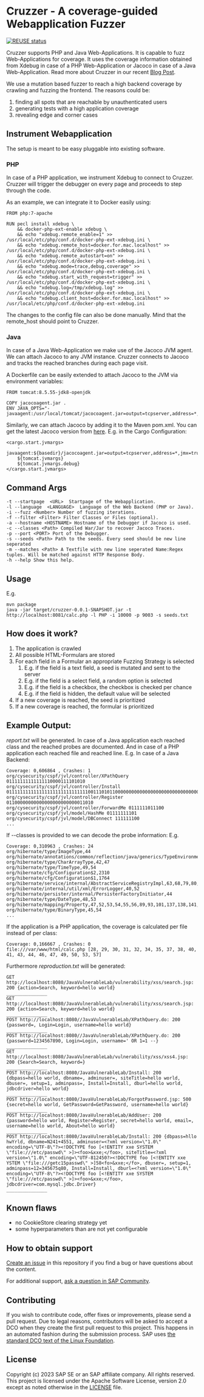 # Cruzzer - A coverage-guided Webapplication Fuzzer

[![REUSE status](https://api.reuse.software/badge/github.com/SAP-samples/security-research-cruzzer)](https://api.reuse.software/info/github.com/SAP-samples/security-research-cruzzer)

Cruzzer supports PHP and Java Web-Applications. It is capable to fuzz Web-Applications for coverage.
It uses the coverage information obtained from Xdebug in case of a PHP Web-Application or Jacoco in case of a Java Web-Application.
Read more about Cruzzer in our recent [Blog Post](https://blogs.sap.com/2023/04/25/cruzzer-combining-crawling-and-coverage-guided-fuzzing-for-web-applications/).


We use a mutation based fuzzer to reach a high backend coverage by crawling and fuzzing the frontend.
The reasons could be:
1. finding all spots that are reachable by unauthenticated users
2. generating tests with a high application coverage
3. revealing edge and corner cases

## Instrument Webapplication

The setup is meant to be easy pluggable into existing software.

### PHP

In case of a PHP application, we instrument Xdebug to connect to Cruzzer. Cruzzer will trigger the debugger on every page and proceeds to step through the code.

As an example, we can integrate it to Docker easily using:
```
FROM php:7-apache

RUN pecl install xdebug \
    && docker-php-ext-enable xdebug \
    && echo "xdebug.remote_enable=1" >> /usr/local/etc/php/conf.d/docker-php-ext-xdebug.ini \
    && echo "xdebug.remote_host=docker.for.mac.localhost" >> /usr/local/etc/php/conf.d/docker-php-ext-xdebug.ini \
    && echo "xdebug.remote_autostart=on" >> /usr/local/etc/php/conf.d/docker-php-ext-xdebug.ini \
    && echo "xdebug.mode=trace,debug,coverage" >> /usr/local/etc/php/conf.d/docker-php-ext-xdebug.ini \
    && echo "xdebug.start_with_request=trigger" >> /usr/local/etc/php/conf.d/docker-php-ext-xdebug.ini \
    && echo "xdebug.log=/tmp/xdebug.log" >> /usr/local/etc/php/conf.d/docker-php-ext-xdebug.ini \
    && echo "xdebug.client_host=docker.for.mac.localhost" >> /usr/local/etc/php/conf.d/docker-php-ext-xdebug.ini
```

The changes to the config file can also be done manually. Mind that the remote_host should point to Cruzzer.

### Java

In case of a Java Web-Application we make use of the Jacoco JVM agent. We can attach Jacoco
 to any JVM instance. Cruzzer connects to Jacoco and tracks the reached branches during each page visit.

A Dockerfile can be easily extended to attach Jacoco to the JVM via environment variables:
```
FROM tomcat:8.5.55-jdk8-openjdk

COPY jacocoagent.jar .
ENV JAVA_OPTS="-javaagent:/usr/local/tomcat/jacocoagent.jar=output=tcpserver,address=*,jmx=true,dumponexit=false"                                                                                                     
```

Similarly, we can attach Jacoco by adding it to the Maven pom.xml. You can get the latest Jacoco version from [here](https://www.eclemma.org/jacoco/).
E.g. in the Cargo Configuration:

```
<cargo.start.jvmargs>
    -javaagent:${basedir}/jacocoagent.jar=output=tcpserver,address=*,jmx=true,dumponexit=false
    ${tomcat.jvmargs}
    ${tomcat.jvmargs.debug}
</cargo.start.jvmargs>
```

## Command Args
```
-t --startpage  <URL>  Startpage of the Webapplication.
-l --language  <LANGUAGE>  Language of the Web Backend (PHP or Java).
-i --fuzz <Number> Number of fuzzing iterations.
-f --filter <Filter> Filter Classes or Files (optional).
-a --hostname <HOSTNAME> Hostname of the Debugger if Jacoco is used.
-c --classes <Path> Compiled War/Jar to recover Jacoco Traces.
-p --port <PORT> Port of the Debugger.
-s --seeds <Path> Path to the seeds. Every seed should be new line seperated
-m --matches <Path> A Textfile with new line seperated Name:Regex tuples. Will be matched against HTTP Response Body.
-h --help Show this help.
```



## Usage

E.g.

```
mvn package
java -jar target/cruzzer-0.0.1-SNAPSHOT.jar -t http://localhost:8081/calc.php -l PHP -i 10000 -p 9003 -s seeds.txt
```


## How does it work?

1. The application is crawled
2. All possible HTML-Formulars are stored
3. For each field in a Formular an appropriate Fuzzing Strategy is selected
   1. E.g. if the field is a text field, a seed is mutated and sent to the server
   2. E.g. if the field is a select field, a random option is selected
   3. E.g. if the field is a checkbox, the checkbox is checked per chance
   4. E.g. if the field is hidden, the default value will be selected
4. If a new coverage is reached, the seed is prioritized
5. If a new coverage is reached, the formular is prioritized

## Example Output:

*report.txt* will be generated. In case of a Java application each reached class and the reached probes are documented.
And in case of a PHP application each reached file and reached line.
E.g.
In case of a Java Backend:
```
Coverage: 0,606864 , Crashes: 1 
org/cysecurity/cspf/jvl/controller/XPathQuery 01111111111111110000111101010
org/cysecurity/cspf/jvl/controller/Install 0111111111111111111111111111110011101011000000000000000000000000000000000000000001111111010
org/cysecurity/cspf/jvl/controller/Register 01100000000000000000000000011010
org/cysecurity/cspf/jvl/controller/ForwardMe 0111111011100
org/cysecurity/cspf/jvl/model/HashMe 01111111101
org/cysecurity/cspf/jvl/model/DBConnect 111111100
...
```
If --classes is provided to we can decode the probe information:
E.g.
```
Coverage: 0,310963 , Crashes: 24 
org/hibernate/type/ImageType,44
org/hibernate/annotations/common/reflection/java/generics/TypeEnvironmentFactory,38
org/hibernate/type/CharArrayType,42,47
org/hibernate/type/TimeType,49,54
org/hibernate/cfg/Configuration$2,2310
org/hibernate/cfg/Configuration$1,1764
org/hibernate/service/internal/AbstractServiceRegistryImpl,63,68,79,80,83,84,88,89,109,114,115,117,119,124,125,129,130,134,138,139,140,141,142,145,150,151,156,170,171,177,180,181,193,195,197,198,200,204,205,206,207,215,216
org/hibernate/internal/util/xml/ErrorLogger,40,52
org/hibernate/persister/internal/PersisterFactoryInitiator,44
org/hibernate/type/DateType,48,53
org/hibernate/mapping/Property,47,52,53,54,55,56,89,93,101,137,138,141,142,145,146,151,152,173,174,177,178,181,182,189,190,212,213,216,224,225,257,258,273,274,289,290
org/hibernate/type/BinaryType,45,54
...
```
If the application is a PHP application, the coverage is calculated per file instead of per class:
```
Coverage: 0,166667 , Crashes: 0
file:///var/www/html/calc.php [28, 29, 30, 31, 32, 34, 35, 37, 38, 40, 41, 43, 44, 46, 47, 49, 50, 53, 57]
```

Furthermore *reproduction.txt* will be generated:
```
GET http://localhost:8080/JavaVulnerableLab/vulnerability/xss/search.jsp: 200 {action=Search, keyword=hello world}
_______________
GET http://localhost:8080/JavaVulnerableLab/vulnerability/xss/search.jsp: 200 {action=Search, keyword=hello world}
_______________
POST http://localhost:8080//JavaVulnerableLab/XPathQuery.do: 200 {password=, Login=Login, username=hello world}
_______________
POST http://localhost:8080//JavaVulnerableLab/XPathQuery.do: 200 {password=1234567890, Login=Login, username=' OR 1=1 --}
_______________
GET http://localhost:8080/JavaVulnerableLab/vulnerability/xss/xss4.jsp: 200 {Search=Search, keyword=}
_______________
POST http://localhost:8080/JavaVulnerableLab/Install: 200 {dbpass=hello world, dbname=, adminuser=, siteTitle=hello world, dbuser=, setup=1, adminpass=, Install=Install, dburl=hello world, jdbcdriver=hello world}
_______________
POST http://localhost:8080/JavaVulnerableLab/ForgotPassword.jsp: 500 {secret=hello world, GetPassword=GetPassword, username=hello world}
_______________
POST http://localhost:8080/JavaVulnerableLab/AddUser: 200 {password=hello world, Register=Register, secret=hello world, email=, username=hello world, About=hello world}
_______________
POST http://localhost:8080/JavaVulnerableLab/Install: 200 {dbpass=hllo hwYrld, dbname=N241+4551, adminuser=<?xml version=\"1.0\" encoding=\"UTF-8\"?><!DOCTYPE foo [<!ENTITY xxe SYSTEM \"file:///etc/passwd\" >]><foo>&xxe;</foo>, siteTitle=<?xml version=\"1.0\" encoding=\"UTF-812450?><!DOCTYPE foo [<!ENTITY xxe YSTEM \"file:///getc15passwd\" >]58<fo>&xxe;</fo>, dbuser=, setup=1, adminpass=12=345675q80, Install=Install, dburl=<?xml version=\"1.0\" encoding=\"UTF-8\"?><!DOCTYPE foo [<!ENTITY xxe SYSTEM \"file:///etc/passwd\" >]><foo>&xxe;</foo>, jdbcdriver=com.mysql.jdbc.Driver}
_______________

```

## Known flaws
- no CookieStore clearing strategy yet
- some hyperparameters than are not yet configurable

## How to obtain support

[Create an issue](https://github.com/SAP-samples/security-research-cruzzer/issues) in this repository if you find a bug or have questions about the content.

For additional support, [ask a question in SAP Community](https://answers.sap.com/questions/ask.html).

## Contributing
If you wish to contribute code, offer fixes or improvements, please send a pull request. Due to legal reasons, contributors will be asked to accept a DCO when they create the first pull request to this project. This happens in an automated fashion during the submission process. SAP uses [the standard DCO text of the Linux Foundation](https://developercertificate.org/).

## License
Copyright (c) 2023 SAP SE or an SAP affiliate company. All rights reserved. This project is licensed under the Apache Software License, version 2.0 except as noted otherwise in the [LICENSE](LICENSE) file.

